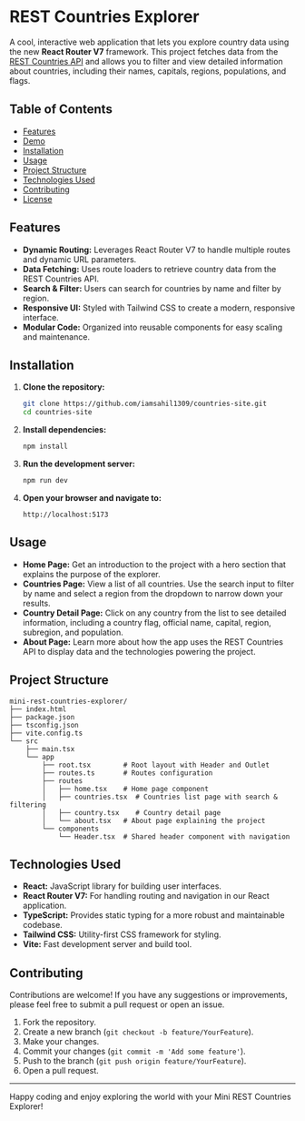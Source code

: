 # REST Countries Explorer

A cool, interactive web application that lets you explore country data using the new **React Router V7** framework. This project fetches data from the [REST Countries API](https://restcountries.com) and allows you to filter and view detailed information about countries, including their names, capitals, regions, populations, and flags.

## Table of Contents

- [Features](#features)
- [Demo](#demo)
- [Installation](#installation)
- [Usage](#usage)
- [Project Structure](#project-structure)
- [Technologies Used](#technologies-used)
- [Contributing](#contributing)
- [License](#license)

## Features

- **Dynamic Routing:** Leverages React Router V7 to handle multiple routes and dynamic URL parameters.
- **Data Fetching:** Uses route loaders to retrieve country data from the REST Countries API.
- **Search & Filter:** Users can search for countries by name and filter by region.
- **Responsive UI:** Styled with Tailwind CSS to create a modern, responsive interface.
- **Modular Code:** Organized into reusable components for easy scaling and maintenance.

## Installation

1. **Clone the repository:**

   ```bash
   git clone https://github.com/iamsahil1309/countries-site.git
   cd countries-site
   ```

2. **Install dependencies:**

   ```bash
   npm install
   ```

3. **Run the development server:**

   ```bash
   npm run dev
   ```

4. **Open your browser and navigate to:**

   ```
   http://localhost:5173
   ```

## Usage

- **Home Page:** Get an introduction to the project with a hero section that explains the purpose of the explorer.
- **Countries Page:** View a list of all countries. Use the search input to filter by name and select a region from the dropdown to narrow down your results.
- **Country Detail Page:** Click on any country from the list to see detailed information, including a country flag, official name, capital, region, subregion, and population.
- **About Page:** Learn more about how the app uses the REST Countries API to display data and the technologies powering the project.

## Project Structure

```
mini-rest-countries-explorer/
├── index.html
├── package.json
├── tsconfig.json
├── vite.config.ts
└── src
    ├── main.tsx
    └── app
        ├── root.tsx        # Root layout with Header and Outlet
        ├── routes.ts       # Routes configuration
        ├── routes
        │   ├── home.tsx    # Home page component
        │   ├── countries.tsx  # Countries list page with search & filtering
        │   ├── country.tsx    # Country detail page
        │   └── about.tsx   # About page explaining the project
        └── components
            └── Header.tsx  # Shared header component with navigation
```

## Technologies Used

- **React:** JavaScript library for building user interfaces.
- **React Router V7:** For handling routing and navigation in our React application.
- **TypeScript:** Provides static typing for a more robust and maintainable codebase.
- **Tailwind CSS:** Utility-first CSS framework for styling.
- **Vite:** Fast development server and build tool.

## Contributing

Contributions are welcome! If you have any suggestions or improvements, please feel free to submit a pull request or open an issue.

1. Fork the repository.
2. Create a new branch (`git checkout -b feature/YourFeature`).
3. Make your changes.
4. Commit your changes (`git commit -m 'Add some feature'`).
5. Push to the branch (`git push origin feature/YourFeature`).
6. Open a pull request.

---

Happy coding and enjoy exploring the world with your Mini REST Countries Explorer!
